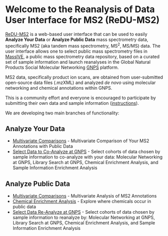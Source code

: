 # Welcome to the Reanalysis of Data User Interface for MS2 (ReDU-MS2)

[ReDU-MS2](http://dorresteinappshub.ucsd.edu:5005/) is a web-based user interface that can be used to easily **Analyze Your Data** or **Analyze Public Data** mass spectrometry data, specifically MS2 (aka tandem mass spectrometry, MS<sup>2</sup>, MS/MS) data. The user interface allows one to select public mass spectrometry files in [MassIVE](https://massive.ucsd.edu/ProteoSAFe/static/massive.jsp), a public mass spectrometry data repository, based on a curated set of sample information and launch reanalyses in the Global Natural Products Social Molecular Networking [GNPS](https://gnps.ucsd.edu/ProteoSAFe/static/gnps-splash2.jsp) platform.

MS2 data, specifically product ion scans, are obtained from user-submitted open-source data files (.mzXML) and analyzed *de novo* using molecular networking and chemical annotations within GNPS.

This is a community effort and everyone is encouraged to participate by submitting their own data and sample information ([instructions](HowtoContribute)).

We are developing two main branches of functionality:

## Analyze Your Data
  * [Multivariate Comparisons](AnalyzeYourData_MultivariateComparisons) - Multivariate Comparison of Your MS2 Annotations with Public Data
  * [Select Data to Co-Analyze at GNPS](AnalyzeYourData_CoAnalysis_at_GNPS) - Select cohorts of data chosen by sample information to co-analyze with your data: Molecular Networking at GNPS, Library Search at GNPS, Chemical Enrichment Analysis, and Sample Information Enrichment Analysis

## Analyze Public Data
  * [Multivariate Comparisons](AnalyzePublicData_MultivariateComparisons) - Multivariate Analysis of MS2 Annotations
  * [Chemical Enrichment Analysis](AnalyzePublicData_ChemicalEnrichment) - Explore where chemicals occur in public data
  * [Select Data Re-Analyze at GNPS](PublicData_Reanalysis_at_GNPS)  - Select cohorts of data chosen by sample information to reanalyze by: Molecular Networking at GNPS, Library Search at GNPS, Chemical Enrichment Analysis, and Sample Information Enrichment Analysis
